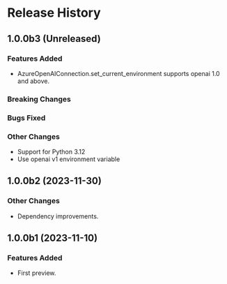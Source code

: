 # Release History

## 1.0.0b3 (Unreleased)

### Features Added

- AzureOpenAIConnection.set_current_environment supports openai 1.0 and above.

### Breaking Changes

### Bugs Fixed

### Other Changes

- Support for Python 3.12
- Use openai v1 environment variable

## 1.0.0b2 (2023-11-30)

### Other Changes

- Dependency improvements.

## 1.0.0b1 (2023-11-10)

### Features Added

- First preview.
